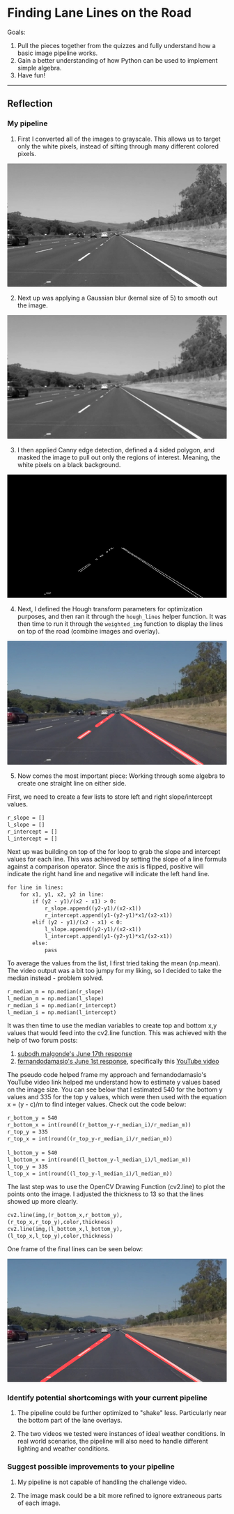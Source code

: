 # **Finding Lane Lines on the Road** 

Goals:
1. Pull the pieces together from the quizzes and fully understand how a basic image pipeline works.
2. Gain a better understanding of how Python can be used to implement simple algebra.
3. Have fun!

---

## Reflection

### My pipeline

1. First I converted all of the images to grayscale. This allows us to target only the white pixels, instead of sifting through many different colored pixels.

![alt text](https://github.com/tlapinsk/CarND-LaneLines-P1/blob/master/output_images/gray_solidWhiteRight.jpg?raw=true "Grayscale Output")

2. Next up was applying a Gaussian blur (kernal size of 5) to smooth out the image.

![alt text](https://github.com/tlapinsk/CarND-LaneLines-P1/blob/master/output_images/gaussian_solidWhiteRight.jpg?raw=true "Gaussian Blur Output")

3. I then applied Canny edge detection, defined a 4 sided polygon, and masked the image to pull out only the regions of interest. Meaning, the white pixels on a black background.

![alt text](https://github.com/tlapinsk/CarND-LaneLines-P1/blob/master/output_images/masked_solidWhiteRight.jpg?raw=true "Masked Output")

4. Next, I defined the Hough transform parameters for optimization purposes, and then ran it through the `hough_lines` helper function. It was then time to run it through the `weighted_img` function to display the lines on top of the road (combine images and overlay).

![alt text](https://github.com/tlapinsk/CarND-LaneLines-P1/blob/master/output_images/overlay_solidWhiteRight.jpg?raw=true "Overlay Output")

5. Now comes the most important piece: Working through some algebra to create one straight line on either side. 

First, we need to create a few lists to store left and right slope/intercept values. 

	r_slope = []
	l_slope = []
	r_intercept = []
	l_intercept = []

Next up was building on top of the for loop to grab the slope and intercept values for each line. This was achieved by setting the slope of a line formula against a comparison operator. Since the axis is flipped, positive will indicate the right hand line and negative will indicate the left hand line. 

	for line in lines:
		for x1, y1, x2, y2 in line:
			if (y2 - y1)/(x2 - x1) > 0:
				r_slope.append((y2-y1)/(x2-x1))
				r_intercept.append(y1-(y2-y1)*x1/(x2-x1))
			elif (y2 - y1)/(x2 - x1) < 0:
				l_slope.append((y2-y1)/(x2-x1))
				l_intercept.append(y1-(y2-y1)*x1/(x2-x1))
			else:
				pass

To average the values from the list, I first tried taking the mean (np.mean). The video output was a bit too jumpy for my liking, so I decided to take the median instead - problem solved.

	r_median_m = np.median(r_slope)
	l_median_m = np.median(l_slope)
	r_median_i = np.median(r_intercept)
	l_median_i = np.median(l_intercept)
    
It was then time to use the median variables to create top and bottom x,y values that would feed into the cv2.line function. This was achieved with the help of two forum posts:

1. [subodh.malgonde's June 17th response](https://discussions.udacity.com/t/project-1-finding-lanes/259763/32)
2. [fernandodamasio's June 1st response](https://discussions.udacity.com/t/lane-extrapolation-help/253653/3), specifically this [YouTube video](https://www.youtube.com/watch?v=ibxvtsMOVgQ)

The pseudo code helped frame my approach and fernandodamasio's YouTube video link helped me understand how to estimate y values based on the image size. You can see below that I estimated 540 for the bottom y values and 335 for the top y values, which were then used with the equation x = (y - c)/m to find integer values. Check out the code below:

	r_bottom_y = 540
	r_bottom_x = int(round((r_bottom_y-r_median_i)/r_median_m))
	r_top_y = 335
	r_top_x = int(round((r_top_y-r_median_i)/r_median_m))
  
	l_bottom_y = 540
	l_bottom_x = int(round((l_bottom_y-l_median_i)/l_median_m))
	l_top_y = 335
	l_top_x = int(round((l_top_y-l_median_i)/l_median_m))

The last step was to use the OpenCV Drawing Function (cv2.line) to plot the points onto the image. I adjusted the thickness to 13 so that the lines showed up more clearly.

	cv2.line(img,(r_bottom_x,r_bottom_y),(r_top_x,r_top_y),color,thickness)
	cv2.line(img,(l_bottom_x,l_bottom_y),(l_top_x,l_top_y),color,thickness)

One frame of the final lines can be seen below:

![alt text](https://github.com/tlapinsk/CarND-LaneLines-P1/blob/master/output_images/lines_solidWhiteRight.jpg?raw=true "Lines Output")

### Identify potential shortcomings with your current pipeline

1. The pipeline could be further optimized to "shake" less. Particularly near the bottom part of the lane overlays.

2. The two videos we tested were instances of ideal weather conditions. In real world scenarios, the pipeline will also need to handle different lighting and weather conditions.

### Suggest possible improvements to your pipeline

1. My pipeline is not capable of handling the challenge video.

2. The image mask could be a bit more refined to ignore extraneous parts of each image.
